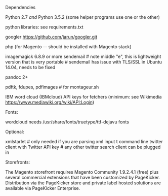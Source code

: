 Dependencies

Python 2.7 *and* Python 3.5.2 (some helper programs use one or the other)

python libraries: see requirements.txt

googler https://github.com/jarun/googler.git

php (for Magento -- should be installed with Magento stack)

imagemagick 6.8.9 or more
sendemail # note middle "e", this is lightweight version that is very portable
          # sendemail has issue with TLS/SSL in Ubuntu 14.04, needs to be fixed

pandoc 2+ 

pdftk, fdupes, pdfimages # for montageur.sh

IBM word cloud (IBMcloud)
API keys for fetchers (minimum: see Wikimedia https://www.mediawiki.org/wiki/API:Login)

Fonts:

wordcloud needs /usr/share/fonts/truetype/ttf-dejavu fonts

Optional:

xmlstarlet # only needed if you are parsing xml input
t command line twitter client with Twitter API key # any other twitter search client can be plugged in

Storefronts:

The Magento storefront requires Magento Community 1.9.2.4.1 (free) plus several commercial extensions that have been customized by PageKicker.  Distribution via the PageKicker store and private label hosted solutions are available via PageKicker Enterprise.
